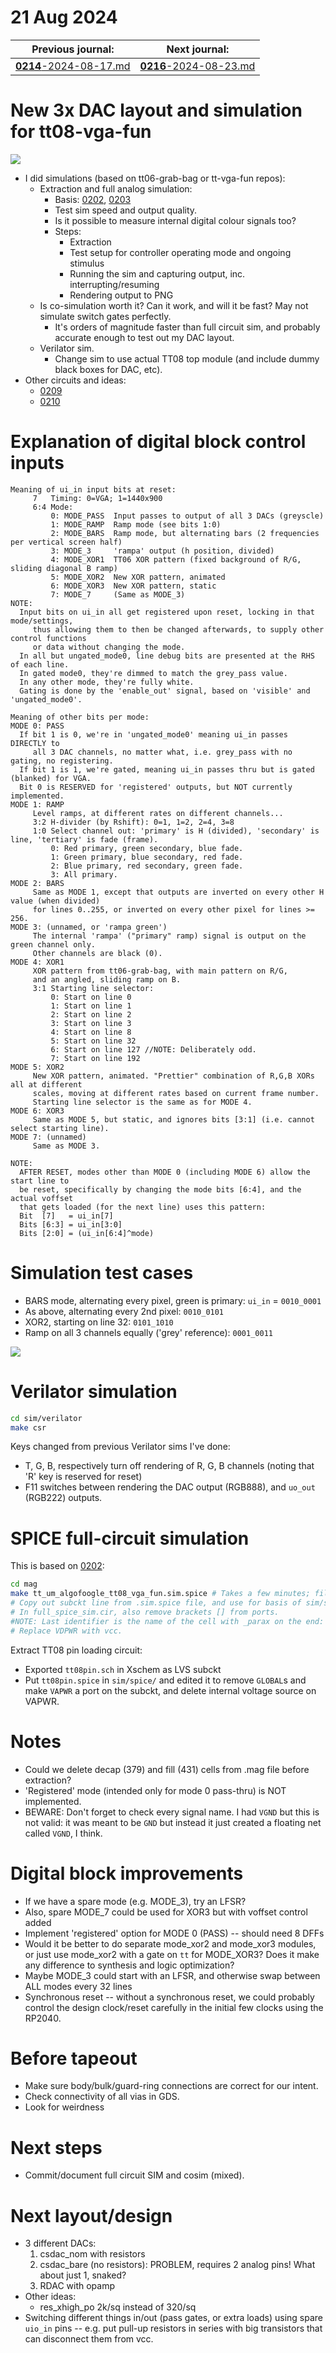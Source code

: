 # 21 Aug 2024

| Previous journal: | Next journal: |
|-|-|
| [**0214**-2024-08-17.md](./0214-2024-08-17.md) | [**0216**-2024-08-23.md](./0216-2024-08-23.md) |

# New 3x DAC layout and simulation for tt08-vga-fun

![](./i/0215-tt08-layout-3dac.png)

*   I did simulations (based on tt06-grab-bag or tt-vga-fun repos):
    *   Extraction and full analog simulation:
        *   Basis:
            [0202](https://github.com/algofoogle/journal/blob/master/0202-2024-05-15.md),
            [0203](https://github.com/algofoogle/journal/blob/master/0210-2024-08-09.md)
        *   Test sim speed and output quality.
        *   Is it possible to measure internal digital colour signals too?
        *   Steps:
            *   Extraction
            *   Test setup for controller operating mode and ongoing stimulus
            *   Running the sim and capturing output, inc. interrupting/resuming
            *   Rendering output to PNG
    *   Is co-simulation worth it? Can it work, and will it be fast? May not simulate switch gates perfectly.
        *   It's orders of magnitude faster than full circuit sim, and probably accurate enough to test out my DAC layout.
    *   Verilator sim.
        *   Change sim to use actual TT08 top module (and include dummy black boxes for DAC, etc).
*   Other circuits and ideas:
    *   [0209](https://github.com/algofoogle/journal/blob/master/0209-2024-07-23.md)
    *   [0210](https://github.com/algofoogle/journal/blob/master/0210-2024-08-09.md)

# Explanation of digital block control inputs

```
Meaning of ui_in input bits at reset:
     7   Timing: 0=VGA; 1=1440x900
     6:4 Mode: 
         0: MODE_PASS  Input passes to output of all 3 DACs (greyscle)
         1: MODE_RAMP  Ramp mode (see bits 1:0)
         2: MODE_BARS  Ramp mode, but alternating bars (2 frequencies per vertical screen half)
         3: MODE_3     'rampa' output (h position, divided)
         4: MODE_XOR1  TT06 XOR pattern (fixed background of R/G, sliding diagonal B ramp)
         5: MODE_XOR2  New XOR pattern, animated
         6: MODE_XOR3  New XOR pattern, static
         7: MODE_7     (Same as MODE_3)
NOTE:
  Input bits on ui_in all get registered upon reset, locking in that mode/settings,
     thus allowing them to then be changed afterwards, to supply other control functions
     or data without changing the mode.
  In all but ungated_mode0, line debug bits are presented at the RHS of each line.
  In gated mode0, they're dimmed to match the grey_pass value.
  In any other mode, they're fully white.
  Gating is done by the 'enable_out' signal, based on 'visible' and 'ungated_mode0'.

Meaning of other bits per mode:
MODE 0: PASS
  If bit 1 is 0, we're in 'ungated_mode0' meaning ui_in passes DIRECTLY to
     all 3 DAC channels, no matter what, i.e. grey_pass with no gating, no registering.
  If bit 1 is 1, we're gated, meaning ui_in passes thru but is gated (blanked) for VGA.
  Bit 0 is RESERVED for 'registered' outputs, but NOT currently implemented.
MODE 1: RAMP
     Level ramps, at different rates on different channels...
     3:2 H-divider (by Rshift): 0=1, 1=2, 2=4, 3=8
     1:0 Select channel out: 'primary' is H (divided), 'secondary' is line, 'tertiary' is fade (frame).
         0: Red primary, green secondary, blue fade.
         1: Green primary, blue secondary, red fade.
         2: Blue primary, red secondary, green fade.
         3: All primary.
MODE 2: BARS
     Same as MODE 1, except that outputs are inverted on every other H value (when divided)
     for lines 0..255, or inverted on every other pixel for lines >= 256.
MODE 3: (unnamed, or 'rampa green')
     The internal 'rampa' ("primary" ramp) signal is output on the green channel only.
     Other channels are black (0).
MODE 4: XOR1
     XOR pattern from tt06-grab-bag, with main pattern on R/G,
     and an angled, sliding ramp on B.
     3:1 Starting line selector:
         0: Start on line 0
         1: Start on line 1
         2: Start on line 2
         3: Start on line 3
         4: Start on line 8
         5: Start on line 32
         6: Start on line 127 //NOTE: Deliberately odd.
         7: Start on line 192
MODE 5: XOR2
     New XOR pattern, animated. "Prettier" combination of R,G,B XORs all at different
     scales, moving at different rates based on current frame number.
     Starting line selector is the same as for MODE 4.
MODE 6: XOR3
     Same as MODE 5, but static, and ignores bits [3:1] (i.e. cannot select starting line).
MODE 7: (unnamed)
     Same as MODE 3.

NOTE:
  AFTER RESET, modes other than MODE 0 (including MODE 6) allow the start line to
  be reset, specifically by changing the mode bits [6:4], and the actual voffset
  that gets loaded (for the next line) uses this pattern:
  Bit  [7]   = ui_in[7]
  Bits [6:3] = ui_in[3:0]
  Bits [2:0] = (ui_in[6:4]^mode)
```

# Simulation test cases

*   BARS mode, alternating every pixel, green is primary: `ui_in` = `0010_0001`
*   As above, alternating every 2nd pixel: `0010_0101`
*   XOR2, starting on line 32: `0101_1010`
*   Ramp on all 3 channels equally ('grey' reference): `0001_0011`

![](./i/0215-tt08-patterns.png)


# Verilator simulation

```bash
cd sim/verilator
make csr
```

Keys changed from previous Verilator sims I've done:
*   T, G, B, respectively turn off rendering of R, G, B channels (noting that 'R' key is reserved for reset)
*   F11 switches between rendering the DAC output (RGB888), and `uo_out` (RGB222) outputs.


# SPICE full-circuit simulation

This is based on [0202](./0202-2024-05-15.md):

```bash
cd mag
make tt_um_algofoogle_tt08_vga_fun.sim.spice # Takes a few minutes; file is 13MB.
# Copy out subckt line from .sim.spice file, and use for basis of sim/spice/full_spice_sim.cir `xtt` instance.
# In full_spice_sim.cir, also remove brackets [] from ports.
#NOTE: Last identifier is the name of the cell with _parax on the end: tt_um_algofoogle_tt08_vga_fun_parax
# Replace VDPWR with vcc.
```

Extract TT08 pin loading circuit:
*   Exported `tt08pin.sch` in Xschem as LVS subckt
*   Put `tt08pin.spice` in `sim/spice/` and edited it to remove `GLOBAL`s and make `VAPWR` a port on the subckt, and delete internal voltage source on VAPWR.

# Notes

*   Could we delete decap (379) and fill (431) cells from .mag file before extraction?
*   'Registered' mode (intended only for mode 0 pass-thru) is NOT implemented.
*   BEWARE: Don't forget to check every signal name. I had `VGND` but this is not valid: it was meant to be `GND` but instead it just created a floating net called `VGND`, I think.


# Digital block improvements

*   If we have a spare mode (e.g. MODE_3), try an LFSR?
*   Also, spare MODE_7 could be used for XOR3 but with voffset control added
*   Implement 'registered' option for MODE 0 (PASS) -- should need 8 DFFs
*   Would it be better to do separate mode_xor2 and mode_xor3 modules, or just use mode_xor2 with a gate on `tt` for MODE_XOR3? Does it make any difference to synthesis and logic optimization?
*   Maybe MODE_3 could start with an LFSR, and otherwise swap between ALL modes every 32 lines
*   Synchronous reset -- without a synchronous reset, we could probably control the design clock/reset carefully in the initial few clocks using the RP2040.

# Before tapeout

*   Make sure body/bulk/guard-ring connections are correct for our intent.
*   Check connectivity of all vias in GDS.
*   Look for weirdness

# Next steps

*   Commit/document full circuit SIM and cosim (mixed).

# Next layout/design

*   3 different DACs:
    1.  csdac_nom with resistors
    2.  csdac_bare (no resistors): PROBLEM, requires 2 analog pins! What about just 1, snaked?
    3.  RDAC with opamp
*   Other ideas:
    *   res_xhigh_po 2k/sq instead of 320/sq
*   Switching different things in/out (pass gates, or extra loads) using spare `uio_in` pins -- e.g. put pull-up resistors in series with big transistors that can disconnect them from vcc.
